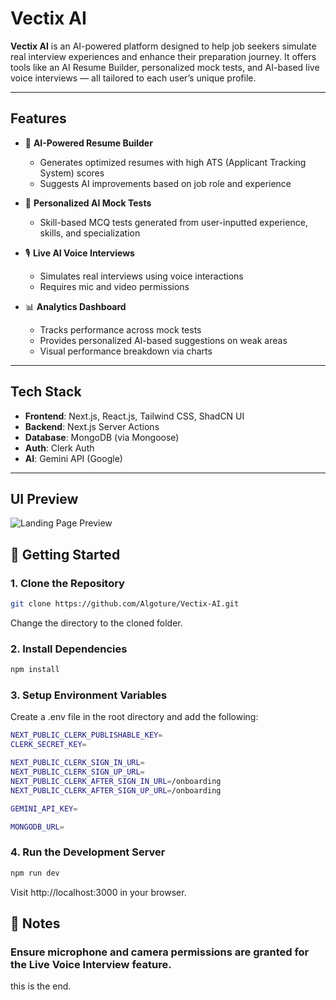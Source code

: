 # Vectix AI

**Vectix AI** is an AI-powered platform designed to help job seekers simulate real interview experiences and enhance their preparation journey. It offers tools like an AI Resume Builder, personalized mock tests, and AI-based live voice interviews — all tailored to each user’s unique profile.

---

##  Features

- 🎯 **AI-Powered Resume Builder**
  - Generates optimized resumes with high ATS (Applicant Tracking System) scores
  - Suggests AI improvements based on job role and experience

- 🧠 **Personalized AI Mock Tests**
  - Skill-based MCQ tests generated from user-inputted experience, skills, and specialization

- 🎙️ **Live AI Voice Interviews**
  - Simulates real interviews using voice interactions
  - Requires mic and video permissions

- 📊 **Analytics Dashboard**
  - Tracks performance across mock tests
  - Provides personalized AI-based suggestions on weak areas
  - Visual performance breakdown via charts

---

##  Tech Stack

- **Frontend**: Next.js, React.js, Tailwind CSS, ShadCN UI
- **Backend**: Next.js Server Actions
- **Database**: MongoDB (via Mongoose)
- **Auth**: Clerk Auth
- **AI**: Gemini API (Google)

---

## UI Preview

![Landing Page Preview](https://github.com/user-attachments/assets/6acedaf0-f37b-45a8-b28f-0254d549c036)

## 🚀 Getting Started

### 1. Clone the Repository

```bash
git clone https://github.com/Algoture/Vectix-AI.git
```
Change the directory to the cloned folder.
### 2. Install Dependencies

```bash
npm install
```
### 3. Setup Environment Variables
Create a .env file in the root directory and add the following:
```bash
NEXT_PUBLIC_CLERK_PUBLISHABLE_KEY=
CLERK_SECRET_KEY=

NEXT_PUBLIC_CLERK_SIGN_IN_URL=
NEXT_PUBLIC_CLERK_SIGN_UP_URL=
NEXT_PUBLIC_CLERK_AFTER_SIGN_IN_URL=/onboarding
NEXT_PUBLIC_CLERK_AFTER_SIGN_UP_URL=/onboarding

GEMINI_API_KEY=

MONGODB_URL=
```
### 4. Run the Development Server

```bash
npm run dev
```
Visit http://localhost:3000 in your browser.
## 📌 Notes
### Ensure microphone and camera permissions are granted for the Live Voice Interview feature.
this is the end.
